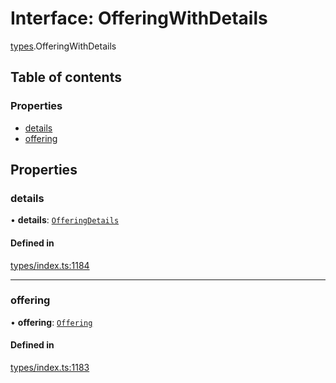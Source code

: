 # Interface: OfferingWithDetails

[types](../wiki/types).OfferingWithDetails

## Table of contents

### Properties

- [details](../wiki/types.OfferingWithDetails#details)
- [offering](../wiki/types.OfferingWithDetails#offering)

## Properties

### details

• **details**: [`OfferingDetails`](../wiki/api.entities.Offering.types.OfferingDetails)

#### Defined in

[types/index.ts:1184](https://github.com/PolymeshAssociation/polymesh-sdk/blob/91c2d2d8/src/types/index.ts#L1184)

___

### offering

• **offering**: [`Offering`](../wiki/api.entities.Offering.Offering)

#### Defined in

[types/index.ts:1183](https://github.com/PolymeshAssociation/polymesh-sdk/blob/91c2d2d8/src/types/index.ts#L1183)
